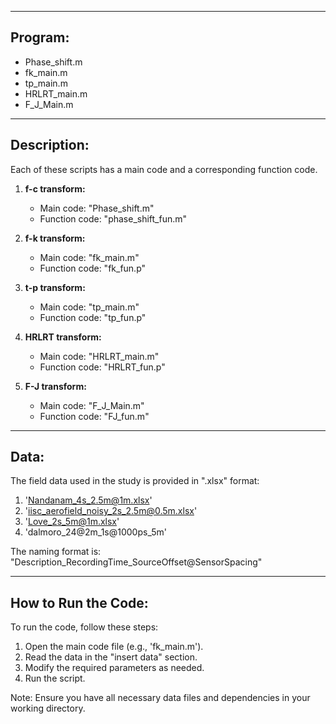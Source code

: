 
-----------------------------------------------------------------
**Program:**
-----------------------------------------------------------------
- Phase_shift.m
- fk_main.m
- tp_main.m
- HRLRT_main.m
- F_J_Main.m
-----------------------------------------------------------------
**Description:**
-----------------------------------------------------------------

Each of these scripts has a main code and a corresponding function code.

1. **f-c transform:** 
   - Main code:     "Phase_shift.m"
   - Function code: "phase_shift_fun.m"

2. **f-k transform:** 
   - Main code:     "fk_main.m"
   - Function code: "fk_fun.p"

3. **t-p transform:** 
   - Main code:     "tp_main.m"
   - Function code: "tp_fun.p"
     
4. **HRLRT transform:** 
   - Main code:     "HRLRT_main.m"
   - Function code: "HRLRT_fun.p"
     
5. **F-J transform:** 
   - Main code:     "F_J_Main.m"
   - Function code: "FJ_fun.m"
-----------------------------------------------------------------
**Data:**
-----------------------------------------------------------------

The field data used in the study is provided in ".xlsx" format:

1. 'Nandanam_4s_2.5m@1m.xlsx'
2. 'iisc_aerofield_noisy_2s_2.5m@0.5m.xlsx'
3. 'Love_2s_5m@1m.xlsx'
4. 'dalmoro_24@2m_1s@1000ps_5m'

The naming format is: "Description_RecordingTime_SourceOffset@SensorSpacing"

-----------------------------------------------------------------
**How to Run the Code:**
-----------------------------------------------------------------
To run the code, follow these steps:

1. Open the main code file (e.g., 'fk_main.m').
2. Read the data in the "insert data" section.
3. Modify the required parameters as needed.
4. Run the script.

Note: Ensure you have all necessary data files and dependencies in your working directory.
